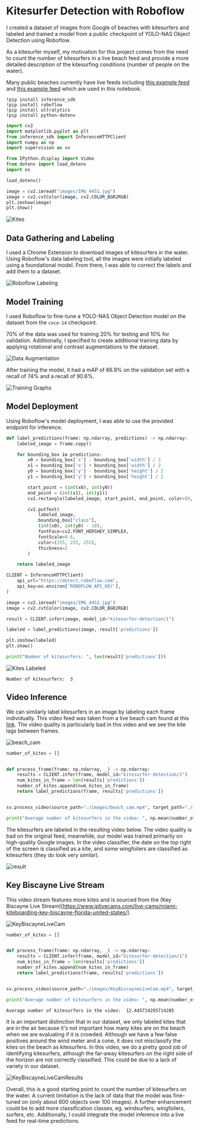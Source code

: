 # Kitesurfer Detection with Roboflow

I created a dataset of images from Google of beaches with kitesurfers and labeled and trained a model from a public checkpoint of YOLO-NAS Object Detection using Roboflow.

As a kitesurfer myself, my motivation for this project comes from the need to count the number of kitesurfers in a live beach feed and provide a more detailed description of the kitesurfing conditions (number of people on the water).

Many public beaches currently have live feeds including [this example feed](https://www.youtube.com/watch?v=fOwd-xu3P_Y
) and [this example feed](https://www.iplivecams.com/live-cams/miami-kiteboarding-key-biscayne-florida-united-states/) which are used in this notebook.


```pip
!pip install inference_sdk
!pip install roboflow
!pip install ultralytics
!pip install python-dotenv
```

```python
import cv2
import matplotlib.pyplot as plt
from inference_sdk import InferenceHTTPClient
import numpy as np
import supervision as sv

from IPython.display import Video
from dotenv import load_dotenv
import os

load_dotenv()
```

```python
image = cv2.imread("images/IMG_4451.jpg")
image = cv2.cvtColor(image, cv2.COLOR_BGR2RGB)
plt.imshow(image)
plt.show()
```

![Kites](images/kites.png)

## Data Gathering and Labeling


I used a Chrome Extension to download images of kitesurfers in the water. Using Roboflow's data labeling tool, all the images were initially labeled using a foundational model. From there, I was able to correct the labels and add them to a dataset.


![Roboflow Labeling](./images/roboflow_labeling.png)

## Model Training

I used Roboflow to fine-tune a YOLO-NAS Object Detection model on the dataset from the `coco-14` checkpoint.

70% of the data was used for training 20% for testing and 10% for validation. Additionally, I specified to create additional training data by applying rotational and contrast augmentations to the dataset.

![Data Augmentation](./images/rotated_training_img.png)

After training the model, it had a mAP of 86.9% on the validation set with a recall of 74% and a recall of 90.6%.

![Training Graphs](./images/training_graphs.png)

## Model Deployment

Using Roboflow's model deployment, I was able to use the provided endpoint for inference.

```python
def label_predictions(frame: np.ndarray, predictions) -> np.ndarray:
    labeled_image = frame.copy()

    for bounding_box in predictions:
        x0 = bounding_box['x'] - bounding_box['width'] / 2
        x1 = bounding_box['x'] + bounding_box['width'] / 2
        y0 = bounding_box['y'] - bounding_box['height'] / 2
        y1 = bounding_box['y'] + bounding_box['height'] / 2

        start_point = (int(x0), int(y0))
        end_point = (int(x1), int(y1))
        cv2.rectangle(labeled_image, start_point, end_point, color=(0, 0, 0), thickness=1)

        cv2.putText(
            labeled_image,
            bounding_box["class"],
            (int(x0), int(y0) - 10),
            fontFace=cv2.FONT_HERSHEY_SIMPLEX,
            fontScale=0.6,
            color=(255, 255, 255),
            thickness=2
        )

    return labeled_image
```

```python 
CLIENT = InferenceHTTPClient(
    api_url="https://detect.roboflow.com",
    api_key=os.environ['ROBOFLOW_API_KEY'],
)

image = cv2.imread("images/IMG_4451.jpg")
image = cv2.cvtColor(image, cv2.COLOR_BGR2RGB)

result = CLIENT.infer(image, model_id="kitesurfer-detection/1")

labeled = label_predictions(image, result['predictions'])

plt.imshow(labeled)
plt.show()

print("Number of kitesurfers: ", len(result['predictions']))
```

![Kites Labeled](images/kites_labeled.png)

```text
Number of kitesurfers:  3
```

## Video Inference

We can similarly label kitesurfers in an image by labeling each frame individually. This video feed was taken from a live beach cam found at this [link](https://www.youtube.com/watch?v=fOwd-xu3P_Y). The video quality is particularly bad in this video and we see the kite lags between frames. 



![beach_cam](https://github.com/mschettewi/Kitesurfer-Detection/assets/25996096/a0e45b92-c887-48d2-9e18-08282394f321)




```python
number_of_kites = []


def process_frame(frame: np.ndarray, _) -> np.ndarray:
    results = CLIENT.infer(frame, model_id="kitesurfer-detection/1")
    num_kites_in_frame = len(results['predictions'])
    number_of_kites.append(num_kites_in_frame)
    return label_predictions(frame, results['predictions'])


sv.process_video(source_path="./images/beach_cam.mp4", target_path="./images/result.mp4", callback=process_frame)

print("Average number of kitesurfers in the video: ", np.mean(number_of_kites))
```

The kitesurfers are labeled in the resulting video below. The video quality is bad on the original feed, meanwhile, our model was trained primarily on high-quality Google images. In the video classifier, the date on the top right of the screen is classified as a kite, and some wingfoilers are classified as kitesurfers (they do look very similar).


![result](https://github.com/mschettewi/Kitesurfer-Detection/assets/25996096/81c7ac13-4317-4b0e-b88f-1040c8d811e4)



## Key Biscayne Live Stream

This video stream features more kites and is sourced from the (Key Biscayne Live Stream)[https://www.iplivecams.com/live-cams/miami-kiteboarding-key-biscayne-florida-united-states/]. 


![KeyBiscayneLiveCam](https://github.com/mschettewi/Kitesurfer-Detection/assets/25996096/dbead374-c5d7-4f18-8ab5-9d9f23da14fb)



```python
number_of_kites = []


def process_frame(frame: np.ndarray, _) -> np.ndarray:
    results = CLIENT.infer(frame, model_id="kitesurfer-detection/1")
    num_kites_in_frame = len(results['predictions'])
    number_of_kites.append(num_kites_in_frame)
    return label_predictions(frame, results['predictions'])


sv.process_video(source_path="./images/KeyBiscayneLiveCam.mp4", target_path="./images/KeyBiscayneLiveCamResults.mp4", callback=process_frame)

print("Average number of kitesurfers in the video: ", np.mean(number_of_kites))
```

```text
Average number of kitesurfers in the video:  12.445714285714285
```

It is an important distinction that in our dataset, we only labeled kites that are in the air because it's not important how many kites are on the beach when we are evaluating if it is crowded. Although we have a few false positives around the wind meter and a cone, it does not misclassify the kites on the beach as kitesurfers. In this video, we do a pretty good job of identifying kitesurfers, although the far-away kitesurfers on the right side of the horizon are not correctly classified. This could be due to a lack of variety in our dataset.





![KeyBiscayneLiveCamResults](https://github.com/mschettewi/Kitesurfer-Detection/assets/25996096/72cff3bb-5217-41ab-8cab-7b85269da24f)






Overall, this is a good starting point to count the number of kitesurfers on the water. A current limitation is the lack of data that the model was fine-tuned on (only about 600 objects over 100 images). A further enhancement could be to add more classification classes, eg. windsurfers, wingfoilers, surfers, etc. Additionally, I could integrate the model inference into a live feed for real-time predictions.
